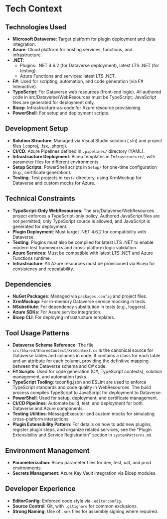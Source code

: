 # Tech Context

## Technologies Used
- **Microsoft Dataverse**: Target platform for plugin deployment and data integration.
- **Azure**: Cloud platform for hosting services, functions, and infrastructure.
- **.NET**: 
  - Plugins: .NET 4.6.2 (for Dataverse deployment), latest LTS .NET (for testing).
  - Azure Functions and services: latest LTS .NET.
- **F#**: Used for scripting, automation, and code generation (via F# Interactive).
- **TypeScript**: For Dataverse web resources (front-end logic). All authored code in src/Dataverse/WebResources must be TypeScript; JavaScript files are generated for deployment only.
- **Bicep**: Infrastructure-as-code for Azure resource provisioning.
- **PowerShell**: For setup and deployment scripts.

## Development Setup
- **Solution Structure**: Managed via Visual Studio solution (.sln) and project files (.csproj, .fsx, .shproj).
- **CI/CD**: Azure Pipelines defined in `.pipelines/` directory (YAML).
- **Infrastructure Deployment**: Bicep templates in `Infrastructure/`, with parameter files for different environments.
- **Setup Scripts**: PowerShell scripts in `Setup/` for one-time configuration (e.g., certificate generation).
- **Testing**: Test projects in `test/` directory, using XrmMockup for Dataverse and custom mocks for Azure.

## Technical Constraints
- **TypeScript-Only WebResources**: The src/Dataverse/WebResources project enforces a TypeScript-only policy. Authored JavaScript files are not permitted; only TypeScript source is allowed, and JavaScript is generated for deployment.
- **Plugin Deployment**: Must target .NET 4.6.2 for compatibility with Dataverse.
- **Testing**: Plugins must also be compiled for latest LTS .NET to enable modern test frameworks and cross-platform logic validation.
- **Azure Services**: Must be compatible with latest LTS .NET and Azure Functions runtime.
- **Infrastructure**: All Azure resources must be provisioned via Bicep for consistency and repeatability.

## Dependencies
- **NuGet Packages**: Managed via `packages.config` and project files.
- **XrmMockup**: For in-memory Dataverse service mocking in tests.
- **NSubstitute**: For dependency substitution in tests (e.g., loggers).
- **Azure SDKs**: For Azure service integration.
- **Bicep CLI**: For deploying infrastructure templates.

## Tool Usage Patterns
- **Dataverse Schema Reference**: The file `src/Shared/SharedContext/XrmContext.cs` is the canonical source for Dataverse tables and columns in code. It contains a class for each table and an attribute for each column, providing the definitive mapping between the Dataverse schema and C# code.
- **F# Scripts**: Used for code generation (C#, TypeScript contexts), solution management, and automation tasks.
- **TypeScript Tooling**: tsconfig.json and ESLint are used to enforce TypeScript standards and code quality in WebResources. The build process compiles TypeScript to JavaScript for deployment to Dataverse.
- **PowerShell**: Used for setup, deployment, and certificate management.
- **CI/CD Pipelines**: Automate build, test, and deployment for both Dataverse and Azure components.
- **Testing Utilities**: MessageExecutor and custom mocks for simulating cross-platform interactions.
- **Plugin Extensibility Pattern**: For details on how to add new plugins, register plugin steps, and organize related services, see the "Plugin Extensibility and Service Registration" section in `systemPatterns.md`.

## Environment Management
- **Parameterization**: Bicep parameter files for dev, test, uat, and prod environments.
- **Secrets Management**: Azure Key Vault integration via Bicep modules.

## Developer Experience
- **EditorConfig**: Enforced code style via `.editorconfig`.
- **Source Control**: Git, with `.gitignore` for common exclusions.
- **Strong Naming**: Use of `.snk` files for assembly signing where required.
